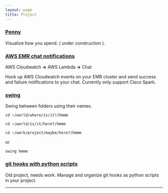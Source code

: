 ```yaml
---
layout: page
title: Project
---
```


### [Penny](penny)
Visualize how you spend. ( under construction ).

### [AWS EMR chat notifications](aws-emr-alert)
AWS Cloudwatch **->** AWS Lambda **->** Chat

Hook up AWS Cloudwatch events on your EMR cluster and send success and
failure notifications to your chat. Currently only support Cisco Spark.


### [swing](swing)
Swing between folders using their names.

`cd ~/world/where/is/it?/hmmm`

`cd ~/world/is/it/here?/hmmm`

`cd ~/work/project/maybe/here?/hmmm`

or

`swing hmmm`


### [git hooks with python scripts](py-git-hooks)
Old project, needs work. Manage and organize git hooks as python scripts in your project. 

---

[penny]: https://github.com/wenn/penny
[py-git-hooks]: https://github.com/wenn/py-git-hooks
[aws-emr-alert]: https://github.com/wenn/aws-emr-alert
[swing]: https://github.com/wenn/swing